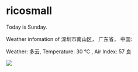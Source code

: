 # ricosmall

Today is Sunday.

Weather infomation of 深圳市南山区， 广东省， 中国: 

Weather: 多云, Temperature: 30 ℃ , Air Index: 57 良

<img src="https://github-readme-stats.vercel.app/api?username=ricosmall&show_icons=true" />
